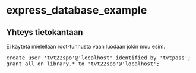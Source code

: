 # express_database_example

## Yhteys tietokantaan

Ei käytetä mielellään root-tunnusta vaan luodaan jokin muu esim.
<pre>
create user 'tvt22spo'@'localhost' identified by 'tvtpass';
grant all on library.* to 'tvt22spo'@'localhost';
</pre>